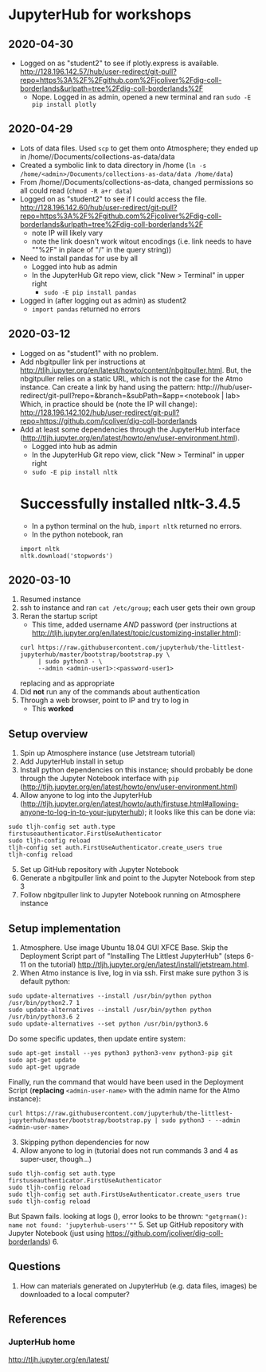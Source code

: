 # JupyterHub for workshops

## 2020-04-30
+ Logged on as "student2" to see if plotly.express is available.
http://128.196.142.57/hub/user-redirect/git-pull?repo=https%3A%2F%2Fgithub.com%2Fjcoliver%2Fdig-coll-borderlands&urlpath=tree%2Fdig-coll-borderlands%2F
    + Nope. Logged in as admin, opened a new terminal and ran `sudo -E pip install plotly`

## 2020-04-29
+ Lots of data files. Used `scp` to get them onto Atmosphere; they ended up in /home/<admin>/Documents/collections-as-data/data
+ Created a symbolic link to data directory in /home (`ln -s /home/<admin>/Documents/collections-as-data/data /home/data`)
+ From /home/<admin>/Documents/collections-as-data, changed permissions so all could read (`chmod -R a+r data`)
+ Logged on as "student2" to see if I could access the file.
http://128.196.142.60/hub/user-redirect/git-pull?repo=https%3A%2F%2Fgithub.com%2Fjcoliver%2Fdig-coll-borderlands&urlpath=tree%2Fdig-coll-borderlands%2F
    + note IP will likely vary
    + note the link doesn't work witout encodings (i.e. link needs to have ""%2F" in place of "/" in the query string))
+ Need to install pandas for use by all
    + Logged into hub as admin
    + In the JupyterHub Git repo view, click "New > Terminal" in upper right
        + `sudo -E pip install pandas`
+ Logged in (after logging out as admin) as student2
    + `import pandas` returned no errors

## 2020-03-12
+ Logged on as "student1" with no problem.
+ Add nbgitpuller link per instructions at http://tljh.jupyter.org/en/latest/howto/content/nbgitpuller.html.
    But, the nbgitpuller relies on a static URL, which is not the case for the Atmo instance. Can create a link by hand using the pattern:
    http://<my-jhub-address>/hub/user-redirect/git-pull?repo=<your-repo-url>&branch=<your-branch-name>&subPath=<subPath>&app=<notebook | lab>
    Which, in practice should be (note the IP will change):
http://128.196.142.102/hub/user-redirect/git-pull?repo=https://github.com/jcoliver/dig-coll-borderlands
+ Add at least some dependencies through the JupyterHub interface (http://tljh.jupyter.org/en/latest/howto/env/user-environment.html).
    + Logged into hub as admin
    + In the JupyterHub Git repo view, click "New > Terminal" in upper right
    + `sudo -E pip install nltk`
    # Successfully installed nltk-3.4.5
    + In a python terminal on the hub, `import nltk` returned no errors.
    + In the python notebook, ran
    ```
    import nltk
    nltk.download('stopwords')
    ```

## 2020-03-10
1. Resumed instance
2. ssh to instance and ran `cat /etc/group`; each user gets their own group
3. Reran the startup script
    + This time, added username _AND_ password (per instructions at http://tljh.jupyter.org/en/latest/topic/customizing-installer.html):
    ```
    curl https://raw.githubusercontent.com/jupyterhub/the-littlest-jupyterhub/master/bootstrap/bootstrap.py \
         | sudo python3 - \
         --admin <admin-user1>:<password-user1>
    ```
    replacing <admin-user1> and <password-user1> as appropriate
4. Did **not** run any of the commands about authentication
5. Through a web browser, point to IP and try to log in
    + This **worked**

## Setup overview
1. Spin up Atmosphere instance (use Jetstream tutorial)
2. Add JupyterHub install in setup
3. Install python dependencies on this instance; should probably be done through the Jupyter Notebook interface with `pip` (http://tljh.jupyter.org/en/latest/howto/env/user-environment.html)
4. Allow anyone to log into the JupyterHub (http://tljh.jupyter.org/en/latest/howto/auth/firstuse.html#allowing-anyone-to-log-in-to-your-jupyterhub); it looks like this can be done via:
```
sudo tljh-config set auth.type firstuseauthenticator.FirstUseAuthenticator
sudo tljh-config reload
tljh-config set auth.FirstUseAuthenticator.create_users true
tljh-config reload
```
5. Set up GitHub repository with Jupyter Notebook
6. Generate a nbgitpuller link and point to the Jupyter Notebook from step 3
7. Follow nbgitpuller link to Jupyter Notebook running on Atmosphere instance

## Setup implementation
1. Atmosphere. Use image Ubuntu 18.04 GUI XFCE Base. Skip the Deployment Script part of "Installing The Littlest JupyterHub" (steps 6-11 on the tutorial) http://tljh.jupyter.org/en/latest/install/jetstream.html.
2. When Atmo instance is live, log in via ssh. First make sure python 3 is default python:
```
sudo update-alternatives --install /usr/bin/python python /usr/bin/python2.7 1
sudo update-alternatives --install /usr/bin/python python /usr/bin/python3.6 2
sudo update-alternatives --set python /usr/bin/python3.6
```
Do some specific updates, then update entire system:
```
sudo apt-get install --yes python3 python3-venv python3-pip git
sudo apt-get update
sudo apt-get upgrade
```
Finally, run the command that would have been used in the Deployment Script (**replacing** `<admin-user-name>` with the admin name for the Atmo instance):
```
curl https://raw.githubusercontent.com/jupyterhub/the-littlest-jupyterhub/master/bootstrap/bootstrap.py | sudo python3 - --admin <admin-user-name>
```
3. Skipping python dependencies for now
4. Allow anyone to log in (tutorial does not run commands 3 and 4 as super-user, though...)
```
sudo tljh-config set auth.type firstuseauthenticator.FirstUseAuthenticator
sudo tljh-config reload
sudo tljh-config set auth.FirstUseAuthenticator.create_users true
sudo tljh-config reload
```
But Spawn fails.
looking at logs (), error looks to be thrown:
`"getgrnam(): name not found: 'jupyterhub-users'""`
5. Set up GitHub repository with Jupyter Notebook (just using https://github.com/jcoliver/dig-coll-borderlands)
6.


## Questions
1. How can materials generated on JupyterHub (e.g. data files, images) be downloaded to a local computer?

## References

### JupterHub home
http://tljh.jupyter.org/en/latest/